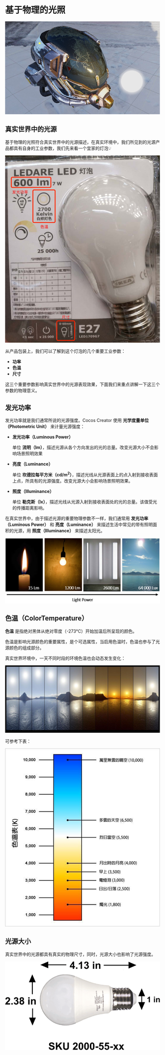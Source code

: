 # 基于物理的光照

![pbr lighting](pbr-lighting.jpg)

## 真实世界中的光源

基于物理的光照符合真实世界中的光源描述，在真实环境中，我们所见到的光源产品都具有自身的工业参数，我们先来看一个宜家的灯泡💡

![light bulb size](light-bulb.jpg)

从产品包装上，我们可以了解到这个灯泡的几个重要工业参数：
- **功率**
- **色温**
- **尺寸**

这三个重要参数影响真实世界中的光源表现效果，下面我们来重点讲解一下这三个参数的物理意义。

## 发光功率

发光功率就是我们通常所说的光源强度。Cocos Creator 使用 **光学度量单位（Photometric Unit）** 来计量光源强度：

- **发光功率（Luminous Power）**

  单位 **流明（lm）**，描述光源从各个方向发出的光的总量。改变光源大小不会影响场景照明效果
  
- **亮度（Luminance）**

  单位 **坎德拉每平方米（cd/m<sup>2</sup>）**，描述光线从光源表面上的点入射到接收表面上点，所具有的光源强度。改变光源大小会影响场景照明效果。

- **照度（Illuminance）**

  单位 **勒克斯（lx）**，描述光线从光源入射到接收表面处的光的总量。该值受光的传播距离影响。

在真实世界中，由于描述光源的重要物理参数不一样，我们通常用 **发光功率（Luminous Power）** 和 **亮度（Luminance）** 来描述生活中常见的带有照明面积的光源，用 **照度（Illuminance）** 来描述太阳光。

![light power](light-power.jpg)

## 色温（ColorTemperature）

**色温** 是指绝对黑体从绝对零度（-273℃）开始加温后所呈现的颜色。

色温是影响光源颜色的重要属性，是个可选属性，当启用色温时，色温也参与了光源颜色的组成部分。

真实世界环境中，一天不同时段的环境色温也会动态发生变化：

![color temp of day](color-temp-of-day.jpg)

可参考下表：

![kelvin](kelvin.jpg)

## 光源大小

真实世界中的光源都具有真实的物理尺寸，同时，光源大小也影响了光源强度。

![light bulb size](light-bulb-size.png)
